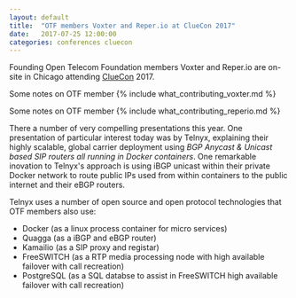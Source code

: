 ```yaml
---
layout: default
title:  "OTF members Voxter and Reper.io at ClueCon 2017"
date:   2017-07-25 12:00:00
categories: conferences cluecon 
---
```


Founding Open Telecom Foundation members Voxter and Reper.io are on-site in Chicago attending [ClueCon](https://www.cluecon.com) 2017. 

Some notes on OTF member {% include what_contributing_voxter.md %}

Some notes on OTF member {% include what_contributing_reperio.md %}

There a number of very compelling presentations this year. One presentation of particular interest today was by Telnyx, explaining their highly scalable, global carrier deployment using *BGP Anycast & Unicast based SIP routers all running in Docker containers*. One remarkable inovation to Telnyx's approach is using iBGP unicast within their private Docker network to route public IPs used from within containers to the public internet and their eBGP routers. 

Telnyx uses a number of open source and open protocol technologies that OTF members also use:

* Docker (as a linux process container for micro services)
* Quagga (as a iBGP and eBGP router)
* Kamailio (as a SIP proxy and registar)
* FreeSWITCH (as a RTP media processing node with high available failover with call recreation)
* PostgreSQL (as a SQL databse to assist in FreeSWITCH high available failover with call recreation)

